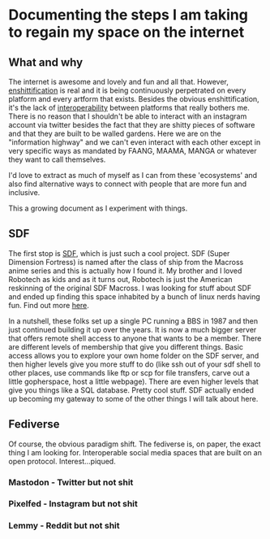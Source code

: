 # Documenting the steps I am taking to regain my space on the internet

## What and why

The internet is awesome and lovely and fun and all that. However, [enshittification](https://en.wikipedia.org/wiki/Enshittification) is real and it is being continuously perpetrated on every platform and every artform that exists. Besides the obvious enshittification, it's the lack of [interoperability](https://www.eff.org/deeplinks/2020/07/legislative-path-interoperable-internet) between platforms that really bothers me. There is no reason that I shouldn't be able to interact with an instagram account via twitter besides the fact that they are shitty pieces of software and that they are built to be walled gardens. Here we are on the "information highway" and we can't even interact with each other except in very specific ways as mandated by FAANG, MAAMA, MANGA or whatever they want to call themselves.

I'd love to extract as much of myself as I can from these 'ecosystems' and also find alternative ways to connect with people that are more fun and inclusive.

This a growing document as I experiment with things.

## SDF
The first stop is [SDF](https://sdf.org/), which is just such a cool project. SDF (Super Dimension Fortress) is named after the class of ship from the Macross anime series and this is actually how I found it. My brother and I loved Robotech as kids and as it turns out, Robotech is just the American reskinning of the original SDF Macross. I was looking for stuff about SDF and ended up finding this space inhabited by a bunch of linux nerds having fun. Find out more [here](https://sdf.org/?faq).

In a nutshell, these folks set up a single PC running a BBS in 1987 and then just continued building it up over the years. It is now a much bigger server that offers remote shell access to anyone that wants to be a member. There are different levels of membership that give you different things. Basic access allows you to explore your own home folder on the SDF server, and then higher levels give you more stuff to do (like ssh out of your sdf shell to other places, use commands like ftp or scp for file transfers, carve out a little gopherspace, host a little webpage). There are even higher levels that give you things like a SQL database. Pretty cool stuff. SDF actually ended up becoming my gateway to some of the other things I will talk about here.

## Fediverse
Of course, the obvious paradigm shift. The fediverse is, on paper, the exact thing I am looking for. Interoperable social media spaces that are built on an open protocol. Interest...piqued.

### Mastodon - Twitter but not shit

### Pixelfed - Instagram but not shit

### Lemmy - Reddit but not shit
